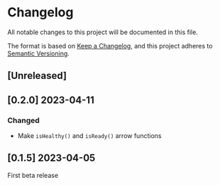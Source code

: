 # Changelog
All notable changes to this project will be documented in this file.

The format is based on [Keep a Changelog](https://keepachangelog.com/en/1.0.0/),
and this project adheres to [Semantic Versioning](https://semver.org/spec/v2.0.0.html).

## [Unreleased]

## [0.2.0] 2023-04-11

### Changed
- Make `isHealthy()` and `isReady()` arrow functions

## [0.1.5] 2023-04-05

First beta release